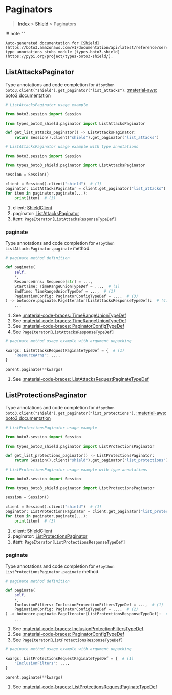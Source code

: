 # Paginators

> [Index](../README.md) > [Shield](./README.md) > Paginators

!!! note ""

    Auto-generated documentation for [Shield](https://boto3.amazonaws.com/v1/documentation/api/latest/reference/services/shield.html#shield)
    type annotations stubs module [types-boto3-shield](https://pypi.org/project/types-boto3-shield/).

## ListAttacksPaginator

Type annotations and code completion for `#!python boto3.client("shield").get_paginator("list_attacks")`.
[:material-aws: boto3 documentation](https://boto3.amazonaws.com/v1/documentation/api/latest/reference/services/shield/paginator/ListAttacks.html#Shield.Paginator.ListAttacks)

```python
# ListAttacksPaginator usage example

from boto3.session import Session

from types_boto3_shield.paginator import ListAttacksPaginator

def get_list_attacks_paginator() -> ListAttacksPaginator:
    return Session().client("shield").get_paginator("list_attacks")
```

```python
# ListAttacksPaginator usage example with type annotations

from boto3.session import Session

from types_boto3_shield.paginator import ListAttacksPaginator

session = Session()

client = Session().client("shield")  # (1)
paginator: ListAttacksPaginator = client.get_paginator("list_attacks")  # (2)
for item in paginator.paginate(...):
    print(item)  # (3)
```

1. client: [ShieldClient](./client.md)
2. paginator: [ListAttacksPaginator](./paginators.md#listattackspaginator)
3. item: `PageIterator[ListAttacksResponseTypeDef]`


### paginate

Type annotations and code completion for `#!python ListAttacksPaginator.paginate` method.

```python
# paginate method definition

def paginate(
    self,
    *,
    ResourceArns: Sequence[str] = ...,
    StartTime: TimeRangeUnionTypeDef = ...,  # (1)
    EndTime: TimeRangeUnionTypeDef = ...,  # (1)
    PaginationConfig: PaginatorConfigTypeDef = ...,  # (3)
) -> botocore.paginate.PageIterator[ListAttacksResponseTypeDef]:  # (4)
    ...
```

1. See [:material-code-braces: TimeRangeUnionTypeDef](#timerangeuniontypedef)
2. See [:material-code-braces: TimeRangeUnionTypeDef](#timerangeuniontypedef)
3. See [:material-code-braces: PaginatorConfigTypeDef](./type_defs.md#paginatorconfigtypedef)
4. See `PageIterator[ListAttacksResponseTypeDef]`


```python
# paginate method usage example with argument unpacking

kwargs: ListAttacksRequestPaginateTypeDef = {  # (1)
    "ResourceArns": ...,
}

parent.paginate(**kwargs)
```

1. See [:material-code-braces: ListAttacksRequestPaginateTypeDef](./type_defs.md#listattacksrequestpaginatetypedef)
## ListProtectionsPaginator

Type annotations and code completion for `#!python boto3.client("shield").get_paginator("list_protections")`.
[:material-aws: boto3 documentation](https://boto3.amazonaws.com/v1/documentation/api/latest/reference/services/shield/paginator/ListProtections.html#Shield.Paginator.ListProtections)

```python
# ListProtectionsPaginator usage example

from boto3.session import Session

from types_boto3_shield.paginator import ListProtectionsPaginator

def get_list_protections_paginator() -> ListProtectionsPaginator:
    return Session().client("shield").get_paginator("list_protections")
```

```python
# ListProtectionsPaginator usage example with type annotations

from boto3.session import Session

from types_boto3_shield.paginator import ListProtectionsPaginator

session = Session()

client = Session().client("shield")  # (1)
paginator: ListProtectionsPaginator = client.get_paginator("list_protections")  # (2)
for item in paginator.paginate(...):
    print(item)  # (3)
```

1. client: [ShieldClient](./client.md)
2. paginator: [ListProtectionsPaginator](./paginators.md#listprotectionspaginator)
3. item: `PageIterator[ListProtectionsResponseTypeDef]`


### paginate

Type annotations and code completion for `#!python ListProtectionsPaginator.paginate` method.

```python
# paginate method definition

def paginate(
    self,
    *,
    InclusionFilters: InclusionProtectionFiltersTypeDef = ...,  # (1)
    PaginationConfig: PaginatorConfigTypeDef = ...,  # (2)
) -> botocore.paginate.PageIterator[ListProtectionsResponseTypeDef]:  # (3)
    ...
```

1. See [:material-code-braces: InclusionProtectionFiltersTypeDef](./type_defs.md#inclusionprotectionfilterstypedef)
2. See [:material-code-braces: PaginatorConfigTypeDef](./type_defs.md#paginatorconfigtypedef)
3. See `PageIterator[ListProtectionsResponseTypeDef]`


```python
# paginate method usage example with argument unpacking

kwargs: ListProtectionsRequestPaginateTypeDef = {  # (1)
    "InclusionFilters": ...,
}

parent.paginate(**kwargs)
```

1. See [:material-code-braces: ListProtectionsRequestPaginateTypeDef](./type_defs.md#listprotectionsrequestpaginatetypedef)
